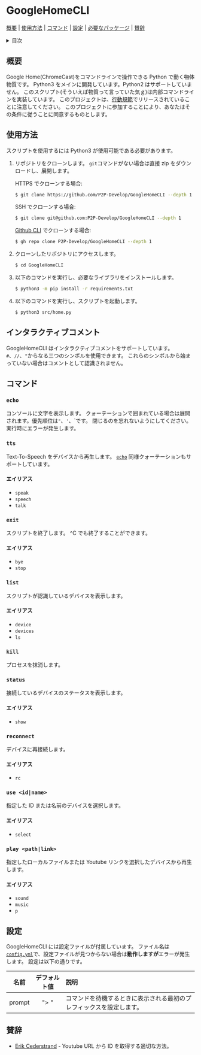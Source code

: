 # GoogleHomeCLI

[概要](#概要) | [使用方法](#使用方法) | [コマンド](#コマンド) | [設定](#設定) | [必要なパッケージ](../requirements.txt) | [賛辞](#賛辞)

<details>
<summary>目次</summary>

- [GoogleHomeCLI](#googlehomecli)
  - [概要](#概要)
  - [使用方法](#使用方法)
  - [インタラクティブコメント](#インタラクティブコメント)
  - [コマンド](#コマンド)
    - [`echo`](#echo)
    - [`tts`](#tts)
      - [エイリアス](#エイリアス)
    - [`exit`](#exit)
      - [エイリアス](#エイリアス-1)
    - [`list`](#list)
      - [エイリアス](#エイリアス-2)
    - [`kill`](#kill)
    - [`status`](#status)
      - [エイリアス](#エイリアス-3)
    - [`reconnect`](#reconnect)
      - [エイリアス](#エイリアス-4)
    - [`use <id|name>`](#use-idname)
      - [エイリアス](#エイリアス-5)
    - [`play <path|link>`](#play-pathlink)
      - [エイリアス](#エイリアス-6)
  - [設定](#設定)
  - [賛辞](#賛辞)

</details>

## 概要

Google Home(ChromeCast)をコマンドラインで操作できる Python で動く~~物体~~物質です。
Python3 をメインに開発しています。Python2 はサポートしていません。
このスクリプト(そういえば物質って言っていた気ｇ)は内部コマンドラインを実装しています。
このプロジェクトは、[行動規範](CODE-OF-CONDUCT.md)でリリースされていることに注意してください。 このプロジェクトに参加することにより、あなたはその条件に従うことに同意するものとします。

## 使用方法

スクリプトを使用するには Python3 が使用可能である必要があります。

1. リポジトリをクローンします。
   `git`コマンドがない場合は直接 zip をダウンロードし、展開します。

   HTTPS でクローンする場合:

   ```bash
   $ git clone https://github.com/P2P-Develop/GoogleHomeCLI --depth 1
   ```

   SSH でクローンする場合:

   ```bash
   $ git clone git@github.com:P2P-Develop/GoogleHomeCLI --depth 1
   ```

   [Github CLI](https://github.com/cli/cli) でクローンする場合:

   ```bash
   $ gh repo clone P2P-Develop/GoogleHomeCLI --depth 1
   ```

2. クローンしたリポジトリにアクセスします。

   ```bash
   $ cd GoogleHomeCLI
   ```

3. 以下のコマンドを実行し、必要なライブラリをインストールします。

   ```bash
   $ python3 -m pip install -r requirements.txt
   ```

4. 以下のコマンドを実行し、スクリプトを起動します。
   ```bash
   $ python3 src/home.py
   ```

## インタラクティブコメント

GoogleHomeCLI はインタラクティブコメントをサポートしています。
`#`、`//`、`"`からなる三つのシンボルを使用できます。
これらのシンボルから始まっていない場合はコメントとして認識されません。

## コマンド

### `echo`

コンソールに文字を表示します。
クォーテーションで囲まれている場合は展開されます。優先順位は`"`、`'`、\`です。
閉じるのを忘れないようにしてください。実行時にエラーが発生します。

### `tts`

Text-To-Speech をデバイスから再生します。
[`echo`](#echo) 同様クォーテーションもサポートしています。

#### エイリアス

- `speak`
- `speech`
- `talk`

### `exit`

スクリプトを終了します。
^C でも終了することができます。

#### エイリアス

- `bye`
- `stop`

### `list`

スクリプトが認識しているデバイスを表示します。

#### エイリアス

- `device`
- `devices`
- `ls`

### `kill`

プロセスを抹消します。

### `status`

接続しているデバイスのステータスを表示します。

#### エイリアス

- `show`

### `reconnect`

デバイスに再接続します。

#### エイリアス

- `rc`

### `use <id|name>`

指定した ID または名前のデバイスを選択します。

#### エイリアス

- `select`

### `play <path|link>`

指定したローカルファイルまたは Youtube リンクを選択したデバイスから再生します。

#### エイリアス

- `sound`
- `music`
- `p`

## 設定

GoogleHomeCLI には設定ファイルが付属しています。
ファイル名は[`config.yml`](../src/config.yml)で、設定ファイルが見つからない場合は**動作しますが**エラーが発生します。
設定は以下の通りです。

|  名前  | デフォルト値 | 説明                                                                 |
| :----: | :----------: | :------------------------------------------------------------------- |
| prompt |     "> "     | コマンドを待機するときに表示される最初のプレフィックスを設定します。 |

## 賛辞

- [Erik Cederstrand](https://stackoverflow.com/questions/4356538/how-can-i-extract-video-id-from-youtubes-link-in-python) - Youtube URL から ID を取得する適切な方法。
